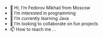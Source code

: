 - 👋 Hi, I’m Fedorov Mikhail from Moscow
- 👀 I’m interested in programming
- 🌱 I’m currently learning Java
- 💞️ I’m looking to collaborate on fun projects
- 📫 How to reach me ...

<!---
mvfedorov/mvfedorov is a ✨ special ✨ repository because its `README.md` (this file) appears on your GitHub profile.
You can click the Preview link to take a look at your changes.
--->
